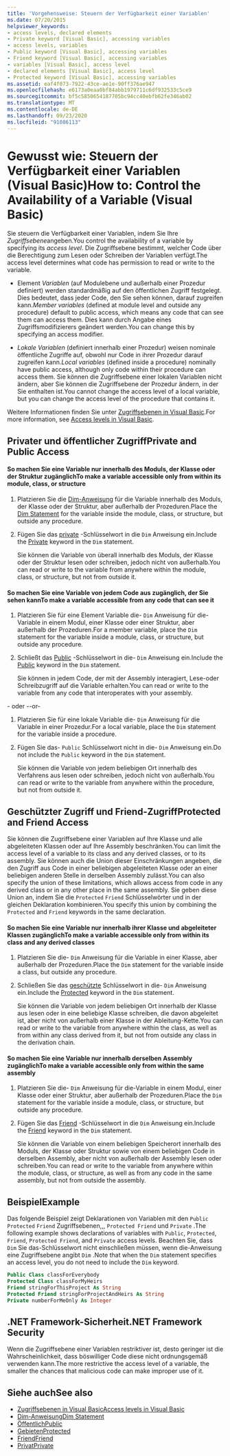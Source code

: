 ```yaml
---
title: 'Vorgehensweise: Steuern der Verfügbarkeit einer Variablen'
ms.date: 07/20/2015
helpviewer_keywords:
- access levels, declared elements
- Private keyword [Visual Basic], accessing variables
- access levels, variables
- Public keyword [Visual Basic], accessing variables
- Friend keyword [Visual Basic], accessing variables
- variables [Visual Basic], access level
- declared elements [Visual Basic], access level
- Protected keyword [Visual Basic], accessing variables
ms.assetid: eaf4f073-7922-43ce-ae1e-90ff376ae947
ms.openlocfilehash: e6173a0eaa0bf84abb1979711c6df932533c5ce9
ms.sourcegitcommit: bf5c5850654187705bc94cc40ebfb62fe346ab02
ms.translationtype: MT
ms.contentlocale: de-DE
ms.lasthandoff: 09/23/2020
ms.locfileid: "91086113"
---
```

# <a name="how-to-control-the-availability-of-a-variable-visual-basic"></a><span data-ttu-id="434dc-102">Gewusst wie: Steuern der Verfügbarkeit einer Variablen (Visual Basic)</span><span class="sxs-lookup"><span data-stu-id="434dc-102">How to: Control the Availability of a Variable (Visual Basic)</span></span>

<span data-ttu-id="434dc-103">Sie steuern die Verfügbarkeit einer Variablen, indem Sie Ihre *Zugriffsebene*angeben.</span><span class="sxs-lookup"><span data-stu-id="434dc-103">You control the availability of a variable by specifying its *access level*.</span></span> <span data-ttu-id="434dc-104">Die Zugriffsebene bestimmt, welcher Code über die Berechtigung zum Lesen oder Schreiben der Variablen verfügt.</span><span class="sxs-lookup"><span data-stu-id="434dc-104">The access level determines what code has permission to read or write to the variable.</span></span>  
  
- <span data-ttu-id="434dc-105">Element *Variablen* (auf Modulebene und außerhalb einer Prozedur definiert) werden standardmäßig auf den öffentlichen Zugriff festgelegt. Dies bedeutet, dass jeder Code, den Sie sehen können, darauf zugreifen kann.</span><span class="sxs-lookup"><span data-stu-id="434dc-105">*Member variables* (defined at module level and outside any procedure) default to public access, which means any code that can see them can access them.</span></span> <span data-ttu-id="434dc-106">Dies kann durch Angabe eines Zugriffsmodifizierers geändert werden.</span><span class="sxs-lookup"><span data-stu-id="434dc-106">You can change this by specifying an access modifier.</span></span>  
  
- <span data-ttu-id="434dc-107">*Lokale Variablen* (definiert innerhalb einer Prozedur) weisen nominale öffentliche Zugriffe auf, obwohl nur Code in ihrer Prozedur darauf zugreifen kann.</span><span class="sxs-lookup"><span data-stu-id="434dc-107">*Local variables* (defined inside a procedure) nominally have public access, although only code within their procedure can access them.</span></span> <span data-ttu-id="434dc-108">Sie können die Zugriffsebene einer lokalen Variablen nicht ändern, aber Sie können die Zugriffsebene der Prozedur ändern, in der Sie enthalten ist.</span><span class="sxs-lookup"><span data-stu-id="434dc-108">You cannot change the access level of a local variable, but you can change the access level of the procedure that contains it.</span></span>  
  
 <span data-ttu-id="434dc-109">Weitere Informationen finden Sie unter [Zugriffsebenen in Visual Basic](access-levels.md).</span><span class="sxs-lookup"><span data-stu-id="434dc-109">For more information, see [Access levels in Visual Basic](access-levels.md).</span></span>  
  
## <a name="private-and-public-access"></a><span data-ttu-id="434dc-110">Privater und öffentlicher Zugriff</span><span class="sxs-lookup"><span data-stu-id="434dc-110">Private and Public Access</span></span>  
  
#### <a name="to-make-a-variable-accessible-only-from-within-its-module-class-or-structure"></a><span data-ttu-id="434dc-111">So machen Sie eine Variable nur innerhalb des Moduls, der Klasse oder der Struktur zugänglich</span><span class="sxs-lookup"><span data-stu-id="434dc-111">To make a variable accessible only from within its module, class, or structure</span></span>  
  
1. <span data-ttu-id="434dc-112">Platzieren Sie die [Dim-Anweisung](../../../language-reference/statements/dim-statement.md) für die Variable innerhalb des Moduls, der Klasse oder der Struktur, aber außerhalb der Prozeduren.</span><span class="sxs-lookup"><span data-stu-id="434dc-112">Place the [Dim Statement](../../../language-reference/statements/dim-statement.md) for the variable inside the module, class, or structure, but outside any procedure.</span></span>  
  
2. <span data-ttu-id="434dc-113">Fügen Sie das [private](../../../language-reference/modifiers/private.md) -Schlüsselwort in die `Dim` Anweisung ein.</span><span class="sxs-lookup"><span data-stu-id="434dc-113">Include the [Private](../../../language-reference/modifiers/private.md) keyword in the `Dim` statement.</span></span>  
  
     <span data-ttu-id="434dc-114">Sie können die Variable von überall innerhalb des Moduls, der Klasse oder der Struktur lesen oder schreiben, jedoch nicht von außerhalb.</span><span class="sxs-lookup"><span data-stu-id="434dc-114">You can read or write to the variable from anywhere within the module, class, or structure, but not from outside it.</span></span>  
  
#### <a name="to-make-a-variable-accessible-from-any-code-that-can-see-it"></a><span data-ttu-id="434dc-115">So machen Sie eine Variable von jedem Code aus zugänglich, der Sie sehen kann</span><span class="sxs-lookup"><span data-stu-id="434dc-115">To make a variable accessible from any code that can see it</span></span>  
  
1. <span data-ttu-id="434dc-116">Platzieren Sie für eine Element Variable die- `Dim` Anweisung für die-Variable in einem Modul, einer Klasse oder einer Struktur, aber außerhalb der Prozeduren.</span><span class="sxs-lookup"><span data-stu-id="434dc-116">For a member variable, place the `Dim` statement for the variable inside a module, class, or structure, but outside any procedure.</span></span>  
  
2. <span data-ttu-id="434dc-117">Schließt das [Public](../../../language-reference/modifiers/public.md) -Schlüsselwort in die- `Dim` Anweisung ein.</span><span class="sxs-lookup"><span data-stu-id="434dc-117">Include the [Public](../../../language-reference/modifiers/public.md) keyword in the `Dim` statement.</span></span>  
  
     <span data-ttu-id="434dc-118">Sie können in jedem Code, der mit der Assembly interagiert, Lese-oder Schreibzugriff auf die Variable erhalten.</span><span class="sxs-lookup"><span data-stu-id="434dc-118">You can read or write to the variable from any code that interoperates with your assembly.</span></span>  
  
 <span data-ttu-id="434dc-119">- oder -</span><span class="sxs-lookup"><span data-stu-id="434dc-119">-or-</span></span>  
  
1. <span data-ttu-id="434dc-120">Platzieren Sie für eine lokale Variable die- `Dim` Anweisung für die Variable in einer Prozedur.</span><span class="sxs-lookup"><span data-stu-id="434dc-120">For a local variable, place the `Dim` statement for the variable inside a procedure.</span></span>  
  
2. <span data-ttu-id="434dc-121">Fügen Sie das- `Public` Schlüsselwort nicht in die- `Dim` Anweisung ein.</span><span class="sxs-lookup"><span data-stu-id="434dc-121">Do not include the `Public` keyword in the `Dim` statement.</span></span>  
  
     <span data-ttu-id="434dc-122">Sie können die Variable von jedem beliebigen Ort innerhalb des Verfahrens aus lesen oder schreiben, jedoch nicht von außerhalb.</span><span class="sxs-lookup"><span data-stu-id="434dc-122">You can read or write to the variable from anywhere within the procedure, but not from outside it.</span></span>  
  
## <a name="protected-and-friend-access"></a><span data-ttu-id="434dc-123">Geschützter Zugriff und Friend-Zugriff</span><span class="sxs-lookup"><span data-stu-id="434dc-123">Protected and Friend Access</span></span>  

 <span data-ttu-id="434dc-124">Sie können die Zugriffsebene einer Variablen auf Ihre Klasse und alle abgeleiteten Klassen oder auf Ihre Assembly beschränken.</span><span class="sxs-lookup"><span data-stu-id="434dc-124">You can limit the access level of a variable to its class and any derived classes, or to its assembly.</span></span> <span data-ttu-id="434dc-125">Sie können auch die Union dieser Einschränkungen angeben, die den Zugriff aus Code in einer beliebigen abgeleiteten Klasse oder an einer beliebigen anderen Stelle in derselben Assembly zulässt.</span><span class="sxs-lookup"><span data-stu-id="434dc-125">You can also specify the union of these limitations, which allows access from code in any derived class or in any other place in the same assembly.</span></span> <span data-ttu-id="434dc-126">Sie geben diese Union an, indem Sie die `Protected` `Friend` Schlüsselwörter und in der gleichen Deklaration kombinieren.</span><span class="sxs-lookup"><span data-stu-id="434dc-126">You specify this union by combining the `Protected` and `Friend` keywords in the same declaration.</span></span>  
  
#### <a name="to-make-a-variable-accessible-only-from-within-its-class-and-any-derived-classes"></a><span data-ttu-id="434dc-127">So machen Sie eine Variable nur innerhalb ihrer Klasse und abgeleiteter Klassen zugänglich</span><span class="sxs-lookup"><span data-stu-id="434dc-127">To make a variable accessible only from within its class and any derived classes</span></span>  
  
1. <span data-ttu-id="434dc-128">Platzieren Sie die- `Dim` Anweisung für die Variable in einer Klasse, aber außerhalb der Prozeduren.</span><span class="sxs-lookup"><span data-stu-id="434dc-128">Place the `Dim` statement for the variable inside a class, but outside any procedure.</span></span>  
  
2. <span data-ttu-id="434dc-129">Schließen Sie das [geschützte](../../../language-reference/modifiers/protected.md) Schlüsselwort in die- `Dim` Anweisung ein.</span><span class="sxs-lookup"><span data-stu-id="434dc-129">Include the [Protected](../../../language-reference/modifiers/protected.md) keyword in the `Dim` statement.</span></span>  
  
     <span data-ttu-id="434dc-130">Sie können die Variable von jedem beliebigen Ort innerhalb der Klasse aus lesen oder in eine beliebige Klasse schreiben, die davon abgeleitet ist, aber nicht von außerhalb einer Klasse in der Ableitung-Kette.</span><span class="sxs-lookup"><span data-stu-id="434dc-130">You can read or write to the variable from anywhere within the class, as well as from within any class derived from it, but not from outside any class in the derivation chain.</span></span>  
  
#### <a name="to-make-a-variable-accessible-only-from-within-the-same-assembly"></a><span data-ttu-id="434dc-131">So machen Sie eine Variable nur innerhalb derselben Assembly zugänglich</span><span class="sxs-lookup"><span data-stu-id="434dc-131">To make a variable accessible only from within the same assembly</span></span>  
  
1. <span data-ttu-id="434dc-132">Platzieren Sie die- `Dim` Anweisung für die-Variable in einem Modul, einer Klasse oder einer Struktur, aber außerhalb der Prozeduren.</span><span class="sxs-lookup"><span data-stu-id="434dc-132">Place the `Dim` statement for the variable inside a module, class, or structure, but outside any procedure.</span></span>  
  
2. <span data-ttu-id="434dc-133">Fügen Sie das [Friend](../../../language-reference/modifiers/friend.md) -Schlüsselwort in die `Dim` Anweisung ein.</span><span class="sxs-lookup"><span data-stu-id="434dc-133">Include the [Friend](../../../language-reference/modifiers/friend.md) keyword in the `Dim` statement.</span></span>  
  
     <span data-ttu-id="434dc-134">Sie können die Variable von einem beliebigen Speicherort innerhalb des Moduls, der Klasse oder Struktur sowie von einem beliebigen Code in derselben Assembly, aber nicht von außerhalb der Assembly lesen oder schreiben.</span><span class="sxs-lookup"><span data-stu-id="434dc-134">You can read or write to the variable from anywhere within the module, class, or structure, as well as from any code in the same assembly, but not from outside the assembly.</span></span>  
  
## <a name="example"></a><span data-ttu-id="434dc-135">Beispiel</span><span class="sxs-lookup"><span data-stu-id="434dc-135">Example</span></span>  

 <span data-ttu-id="434dc-136">Das folgende Beispiel zeigt Deklarationen von Variablen mit den `Public` `Protected` `Friend` Zugriffsebenen,,, `Protected Friend` und `Private` .</span><span class="sxs-lookup"><span data-stu-id="434dc-136">The following example shows declarations of variables with `Public`, `Protected`, `Friend`, `Protected Friend`, and `Private` access levels.</span></span> <span data-ttu-id="434dc-137">Beachten Sie, dass `Dim` Sie das-Schlüsselwort nicht einschließen müssen, wenn die-Anweisung eine Zugriffsebene angibt `Dim` .</span><span class="sxs-lookup"><span data-stu-id="434dc-137">Note that when the `Dim` statement specifies an access level, you do not need to include the `Dim` keyword.</span></span>  
  
```vb  
Public Class classForEverybody  
Protected Class classForMyHeirs  
Friend stringForThisProject As String  
Protected Friend stringForProjectAndHeirs As String  
Private numberForMeOnly As Integer  
```  
  
## <a name="net-framework-security"></a><span data-ttu-id="434dc-138">.NET Framework-Sicherheit</span><span class="sxs-lookup"><span data-stu-id="434dc-138">.NET Framework Security</span></span>  

 <span data-ttu-id="434dc-139">Wenn die Zugriffsebene einer Variablen restriktiver ist, desto geringer ist die Wahrscheinlichkeit, dass böswilliger Code diese nicht ordnungsgemäß verwenden kann.</span><span class="sxs-lookup"><span data-stu-id="434dc-139">The more restrictive the access level of a variable, the smaller the chances that malicious code can make improper use of it.</span></span>  
  
## <a name="see-also"></a><span data-ttu-id="434dc-140">Siehe auch</span><span class="sxs-lookup"><span data-stu-id="434dc-140">See also</span></span>

- [<span data-ttu-id="434dc-141">Zugriffsebenen in Visual Basic</span><span class="sxs-lookup"><span data-stu-id="434dc-141">Access levels in Visual Basic</span></span>](access-levels.md)
- [<span data-ttu-id="434dc-142">Dim-Anweisung</span><span class="sxs-lookup"><span data-stu-id="434dc-142">Dim Statement</span></span>](../../../language-reference/statements/dim-statement.md)
- [<span data-ttu-id="434dc-143">Öffentlich</span><span class="sxs-lookup"><span data-stu-id="434dc-143">Public</span></span>](../../../language-reference/modifiers/public.md)
- [<span data-ttu-id="434dc-144">Gebieten</span><span class="sxs-lookup"><span data-stu-id="434dc-144">Protected</span></span>](../../../language-reference/modifiers/protected.md)
- [<span data-ttu-id="434dc-145">Friend</span><span class="sxs-lookup"><span data-stu-id="434dc-145">Friend</span></span>](../../../language-reference/modifiers/friend.md)
- [<span data-ttu-id="434dc-146">Privat</span><span class="sxs-lookup"><span data-stu-id="434dc-146">Private</span></span>](../../../language-reference/modifiers/private.md)
